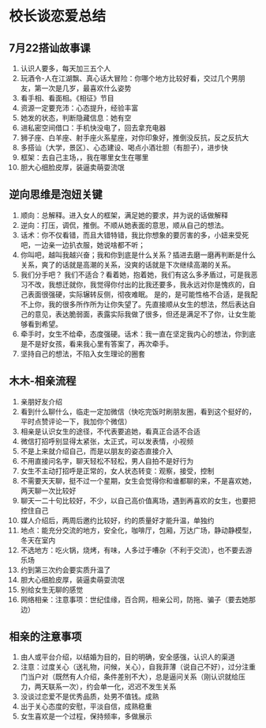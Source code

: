 # 校长谈恋爱总结


## 7月22搭讪故事课
1. 认识人要多，每天加三五个人
2. 玩酒令-人在江湖飘、真心话大冒险：你哪个地方比较好看，交过几个男朋友，第一次是几岁，最喜欢什么姿势
3. 看手相、看面相。《相征》节目
4. 资源一定要充沛：心态提升，经验丰富
5. 她发的状态，判断隐藏信息：她有空
6. 进私密空间借口：手机快没电了，回去拿充电器
7. 狮子座、白羊座、射手座火系星座，对你印象好，推倒没反抗，反之反抗大
8. 多搭讪（大学，景区）、心态建设、喝点小酒壮胆（有胆子），进步快
9. 框架：去自己主场，，我在哪里女生在哪里
10. 胆大心细脸皮厚，装逼卖萌耍流氓

## 逆向思维是泡妞关键
1. 顺向：总解释。进入女人的框架，满足她的要求，并为说的话做解释
2. 逆向：打压，调侃，推倒。不顺从她表面的意思，顺从自己的想法。
3. 话术：你不仅看错，而且大错特错，我比你想象的要厉害的多，小妞来受死吧，一边亲一边扒衣服，她说啥都不听；
4. 你叫吧，越叫我越兴奋；我和你到底是什么关系？插进去磨一磨再判断是什么关系，爽了的话就是高潮的关系，没爽的话就是下次继续高潮的关系。
5. 我们分手吧？ 我们不适合？看着她，抱着她，我们有这么多矛盾过，可是我恶习不改，我想迁就你，我觉得你付出的比我还要多，我永远对你是愧疚的，自己表面很强硬，实际辗转反侧，彻夜难眠。
是的，是可能性格不合适，是我配不上你，我的很多所作所为让你失望了。先直接顺从女生的想法，然后表达自己的意见，表达脆弱面，表露实际我做了很多，但还是满足不了你，让女生能够看到希望。
6. 牵手时，女生不给牵，态度强硬。话术：我一直在坚定我内心的想法，你到底是不是好女孩，看来我心里有答案了，再次牵手。
7. 坚持自己的想法，不陷入女生理论的圈套 


## 木木-相亲流程
1. 亲朋好友介绍
2. 看到什么聊什么，临走一定加微信（快吃完饭时刷朋友圈，看到这个挺好的，平时点赞评论一下，我加你个微信）
3. 相亲是认识女生的途径，不代表要追她，看真正合适不合适
4. 微信打招呼别显得太紧张，太正式，可以发表情，小视频
5. 不是上来就介绍自己，而是以朋友的姿态直接介入
6. 不用直接问名字，聊天轻松不轻松，男人自拍不是好行为
7. 女生不主动打招呼是正常的，女人状态转变：观察，接受，控制
8. 不需要天天聊，挺不过一个星期，女生会觉得你和谁都聊的来，不是喜欢她，两天聊一次比较好
9. 聊天一二十句比较好，不少，以自己高价值离场，遇到再喜欢的女生，也要把控住自己
10. 媒人介绍后，两周后邀约比较好，约的质量好才能升温，单独约
11. 地点：能充分交流的地方，安全化，咖啡厅，包厢，万达广场，静动静模型，冬天在室内
12. 不选地方：吃火锅，烧烤，有味，人多过于嘈杂（不利于交流），也不要去游乐场
13. 约到第三次约会要实质升温了
14. 胆大心细脸皮厚，装逼卖萌耍流氓
15. 别给女生无聊的感觉
16. 网络相亲：注意事项：世纪佳缘，百合网，相亲公司，防拖、骗子（要去她那边）


## 相亲的注意事项
1. 由人或平台介绍，以结婚为目的，目的明确，安全感强，认识人的渠道
2. 注意：过度关心（送礼物，问候，关心），自我菲薄（说自己不好），过分注重门当户对（既然有人介绍，条件差别不大），总是逼问关系（刚认识就给压力，两天联系一次），约会单一化，迟迟不发生关系
3. 没谈过恋爱不是优秀品质，处男不值钱。成熟
4. 出于关心态度的安慰，平淡自信，成熟稳重
5. 女生喜欢是一个过程，保持频率，多做展示



















 






